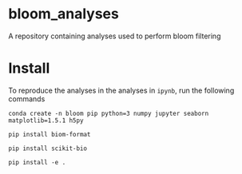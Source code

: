 # bloom_analyses

A repository containing analyses used to perform bloom filtering

# Install

To reproduce the analyses in the analyses in `ipynb`, run the following commands

```
conda create -n bloom pip python=3 numpy jupyter seaborn matplotlib=1.5.1 h5py

pip install biom-format

pip install scikit-bio

pip install -e .

```